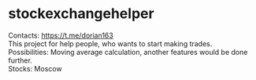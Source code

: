 # stockexchangehelper
Contacts: https://t.me/dorian163 <br/>
This project for help people, who wants to start making trades. <br/>
Possibilities: Moving average calculation, another features would be done further. <br/>
Stocks: Moscow


